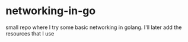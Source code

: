 # networking-in-go
small repo where I try some basic networking in golang.
I'll later add the resources that I use
